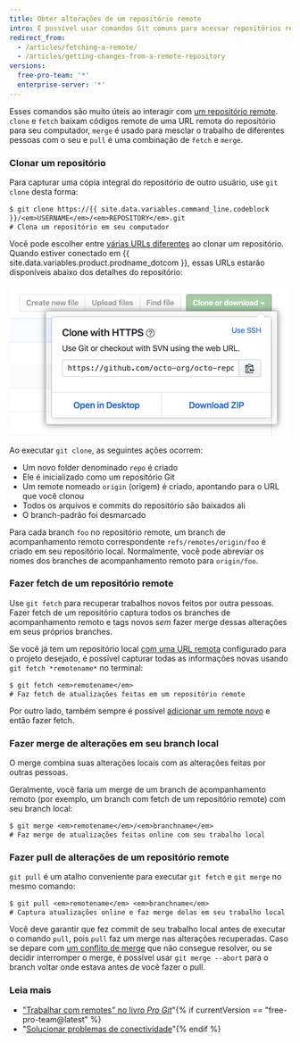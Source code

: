 ```yaml
---
title: Obter alterações de um repositório remote
intro: É possível usar comandos Git comuns para acessar repositórios remotes.
redirect_from:
  - /articles/fetching-a-remote/
  - /articles/getting-changes-from-a-remote-repository
versions:
  free-pro-team: '*'
  enterprise-server: '*'
---
```


Esses comandos são muito úteis ao interagir com [um repositório remote](/articles/about-remote-repositories). `clone` e `fetch` baixam códigos remote de uma URL remota do repositório para seu computador, `merge` é usado para mesclar o trabalho de diferentes pessoas com o seu e `pull` é uma combinação de `fetch` e `merge`.

### Clonar um repositório

Para capturar uma cópia integral do repositório de outro usuário, use `git clone` desta forma:

```shell
$ git clone https://{{ site.data.variables.command_line.codeblock }}/<em>USERNAME</em>/<em>REPOSITORY</em>.git
# Clona um repositório em seu computador
```

Você pode escolher entre [várias URLs diferentes](/articles/which-remote-url-should-i-use) ao clonar um repositório. Quando estiver conectado em {{ site.data.variables.product.prodname_dotcom }}, essas URLs estarão disponíveis abaixo dos detalhes do repositório:

![Lista de URLs remotas](/assets/images/help/repository/remotes-url.png)

Ao executar `git clone`, as seguintes ações ocorrem:
- Um novo folder denominado `repo` é criado
- Ele é inicializado como um repositório Git
- Um remote nomeado `origin` (origem) é criado, apontando para o URL que você clonou
- Todos os arquivos e commits do repositório são baixados ali
- O branch-padrão foi desmarcado

Para cada branch `foo` no repositório remote, um branch de acompanhamento remoto correspondente `refs/remotes/origin/foo` é criado em seu repositório local. Normalmente, você pode abreviar os nomes dos branches de acompanhamento remoto para `origin/foo`.

### Fazer fetch de um repositório remote

Use `git fetch` para recuperar trabalhos novos feitos por outra pessoas. Fazer fetch de um repositório captura todos os branches de acompanhamento remoto e tags novos *sem* fazer merge dessas alterações em seus próprios branches.

Se você já tem um repositório local [com uma URL remota](/articles/adding-a-remote) configurado para o projeto desejado, é possível capturar todas as informações novas usando `git fetch *remotename*` no terminal:

```shell
$ git fetch <em>remotename</em>
# Faz fetch de atualizações feitas em um repositório remote
```

Por outro lado, também sempre é possível [adicionar um remote novo](/articles/adding-a-remote) e então fazer fetch.

### Fazer merge de alterações em seu branch local

O merge combina suas alterações locais com as alterações feitas por outras pessoas.

Geralmente, você faria um merge de um branch de acompanhamento remoto (por exemplo, um branch com fetch de um repositório remote) com seu branch local:

```shell
$ git merge <em>remotename</em>/<em>branchname</em>
# Faz merge de atualizações feitas online com seu trabalho local
```

### Fazer pull de alterações de um repositório remote

`git pull` é um atalho conveniente para executar `git fetch` e `git merge` no mesmo comando:

```shell
$ git pull <em>remotename</em> <em>branchname</em>
# Captura atualizações online e faz merge delas em seu trabalho local
```

Você deve garantir que fez commit de seu trabalho local antes de executar o comando `pull`, pois `pull` faz um merge nas alterações recuperadas. Caso se depare com [um conflito de merge](/articles/resolving-a-merge-conflict-using-the-command-line) que não consegue resolver, ou se decidir interromper o merge, é possível usar `git merge --abort` para o branch voltar onde estava antes de você fazer o pull.

### Leia mais

- ["Trabalhar com remotes" no livro _Pro Git_](https://git-scm.com/book/en/Git-Basics-Working-with-Remotes)"{% if currentVersion == "free-pro-team@latest" %}
- "[Solucionar problemas de conectividade](/articles/troubleshooting-connectivity-problems)"{% endif %}
